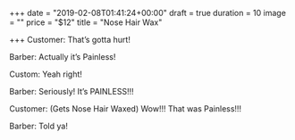 +++
date = "2019-02-08T01:41:24+00:00"
draft = true
duration = 10
image = ""
price = "$12"
title = "Nose Hair Wax"

+++
Customer: That’s gotta hurt!

Barber: Actually it’s Painless!

Custom: Yeah right!

Barber: Seriously! It’s PAINLESS!!!

Customer: (Gets Nose Hair Waxed) Wow!!! That was Painless!!!

Barber: Told ya!